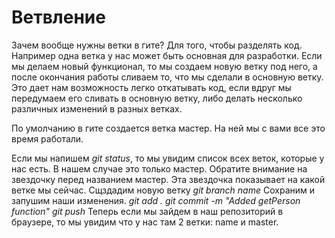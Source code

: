 # **Ветвление**
Зачем вообще нужны ветки в гите? Для того, чтобы разделять код. Например одна ветка у нас может быть основная для разработки. Если мы делаем новый функционал, то мы создаем новую ветку под него, а после окончания работы сливаем то, что мы сделали в основную ветку.
Это дает нам возможность легко откатывать код, если вдруг мы передумаем его сливать в основную ветку, либо делать несколько различных изменений в разных ветках.

По умолчанию в гите создается ветка мастер. На ней мы с вами все это время работали.

Если мы напишем  *git status*, то мы увидим список всех веток, которые у нас есть. В нашем случае это только мастер. Обратите внимание на звездочку перед названием мастер. Эта звездочка показывает на какой ветке мы сейчас.
Сщздадим новую ветку *git branch name* Сохраним и запушим наши изменения.
*git add .
git commit -m "Added getPerson function"
git push*
Теперь если мы зайдем в наш репозиторий в браузере, то мы увидим что у нас там 2 ветки: name и master.